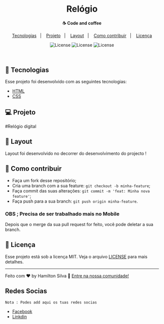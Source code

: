 ﻿<h1 align="center">
    <span class="color: green"> Relógio </span>
</h1>

<h4 align="center">
  ☕ Code and coffee
</h4>


<p align="center">
  <a href="#uniplace-tecnologias">Tecnologias</a>&nbsp;&nbsp;&nbsp;|&nbsp;&nbsp;&nbsp;
  <a href="#-projeto">Projeto</a>&nbsp;&nbsp;&nbsp;|&nbsp;&nbsp;&nbsp;
  <a href="#-layout">Layout</a>&nbsp;&nbsp;&nbsp;|&nbsp;&nbsp;&nbsp;
  <a href="#-como-contribuir">Como contribuir</a>&nbsp;&nbsp;&nbsp;|&nbsp;&nbsp;&nbsp;
  <a href="#memo-licença">Licença</a>
</p>
<p align="center">
 <img alt="License" src="https://img.shields.io/badge/C.O.S.A-Community-blue">

<img alt="License" src="https://img.shields.io/badge/license-MIT-brightgreen">
<img alt="License" src="https://img.shields.io/badge/Version-1.0-brightgreen">

</p>
<br>


## 🚀 Tecnologias

Esse projeto foi desenvolvido com as seguintes tecnologias:

- [HTML](https://developer.mozilla.org/pt-BR/docs/Webt)
- [CSS](https://developer.mozilla.org/pt-BR/docs/Web)

## 💻 Projeto

#Relógio digital  

## 🔖 Layout

Layout foi desenvolvido no decorrer do desenvolvimento do projecto !

## 🤔 Como contribuir

- Faça um fork desse repositório;
- Cria uma branch com a sua feature: `git checkout -b minha-feature`;
- Faça commit das suas alterações: `git commit -m 'feat: Minha nova feature'`;
- Faça push para a sua branch: `git push origin minha-feature`.
### OBS ; Precisa de ser trabalhado mais no Mobile 
Depois que o merge da sua pull request for feito, você pode deletar a sua branch.

## :memo: Licença

Esse projeto está sob a licença MIT. Veja o arquivo [LICENSE](LICENSE.md) para mais detalhes.

---

Feito com ♥ by Hamilton Silva :wave: [Entre na nossa comunidade!](https://www.facebook.com/groups/2330277530393634)

## Redes Socias 
`Nota : Podes add aqui os tuas redes socias`
- [Facebook](https://www.facebook.com/tiohs.u)
- [Linkdin](https://www.linkedin.com/in/hamilton-silva-502355195/)
